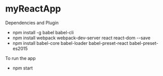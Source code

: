# myReactApp
Dependencies and Plugin
- npm install -g babel babel-cli
- npm install webpack webpack-dev-server react react-dom --save
- npm install babel-core babel-loader babel-preset-react babel-preset-es2015

To run the app
- npm start
